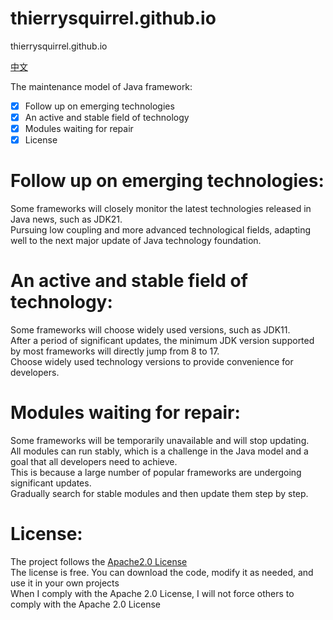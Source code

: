 # thierrysquirrel.github.io

thierrysquirrel.github.io

[中文](./README_zh_CN.md)

The maintenance model of Java framework:  
- [x] Follow up on emerging technologies  
- [x] An active and stable field of technology  
- [x] Modules waiting for repair  
- [x] License  

# Follow up on emerging technologies:
Some frameworks will closely monitor the latest technologies released in Java news, such as JDK21.  
Pursuing low coupling and more advanced technological fields, adapting well to the next major update of Java technology foundation.  

# An active and stable field of technology:
Some frameworks will choose widely used versions, such as JDK11.  
After a period of significant updates, the minimum JDK version supported by most frameworks will directly jump from 8 to 17.  
Choose widely used technology versions to provide convenience for developers.  

# Modules waiting for repair:
Some frameworks will be temporarily unavailable and will stop updating.  
All modules can run stably, which is a challenge in the Java model and a goal that all developers need to achieve.  
This is because a large number of popular frameworks are undergoing significant updates.  
Gradually search for stable modules and then update them step by step.  

# License:
The project follows the [Apache2.0 License](http://www.apache.org/licenses/)  
The license is free. You can download the code, modify it as needed, and use it in your own projects  
When I comply with the Apache 2.0 License, I will not force others to comply with the Apache 2.0 License